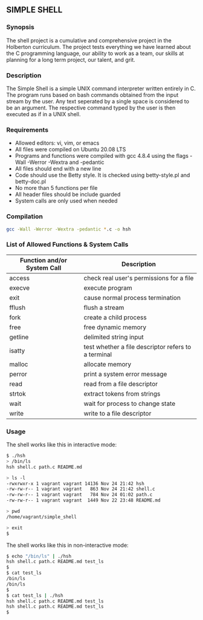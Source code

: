## SIMPLE SHELL

### Synopsis

The shell project is a cumulative and comprehensive project in the Holberton
curriculum. The project tests everything we have learned about the C programming
language, our ability to work as a team, our skills at planning for a long term
project, our talent, and grit.

### Description

The Simple Shell is a simple UNIX command interpreter written entirely in C. The
program runs based on bash commands obtained from the input stream by the user.
Any text seperated by a single space is considered to be an argument. The
respective command typed by the user is then executed as if in a UNIX shell.

### Requirements

* Allowed editors: vi, vim, or emacs
* All files were compiled on Ubuntu 20.08 LTS
* Programs and functions were compiled with gcc 4.8.4 using the flags -Wall -Werror -Wextra and -pedantic
* All files should end with a new line
* Code should use the Betty style. It is checked using betty-style.pl and betty-doc.pl
* No more than 5 functions per file
* All header files should be include guarded
* System calls are only used when needed

### Compilation

```bash
gcc -Wall -Werror -Wextra -pedantic *.c -o hsh
```

### List of Allowed Functions & System Calls

| Function and/or System Call | Description |
| --- | --- |
| access | check real user's permissions for a file |
| execve | execute program |
| exit | cause normal process termination |
| fflush | flush a stream |
| fork | create a child process |
| free | free dynamic memory |
| getline | delimited string input |
| isatty | test whether a file descriptor refers to a terminal |
| malloc | allocate memory |
| perror | print a system error message |
| read | read from a file descriptor |
| strtok | extract tokens from strings |
| wait | wait for process to change state |
| write | write to a file descriptor |

### Usage

The shell works like this in interactive mode:

```bash
$ ./hsh
> /bin/ls
hsh shell.c path.c README.md
```

```bash
> ls -l
-rwxrwxr-x 1 vagrant vagrant 14136 Nov 24 21:42 hsh
-rw-rw-r-- 1 vagrant vagrant   863 Nov 24 21:42 shell.c
-rw-rw-r-- 1 vagrant vagrant   784 Nov 24 01:02 path.c
-rw-rw-r-- 1 vagrant vagrant  1449 Nov 22 23:48 README.md
```

```bash
> pwd
/home/vagrant/simple_shell
```

```bash
> exit
$
```



The shell works like this in non-interactive mode:

```bash
$ echo "/bin/ls" | ./hsh
hsh shell.c path.c README.md test_ls
$
$ cat test_ls
/bin/ls
/bin/ls
$
$ cat test_ls | ./hsh
hsh shell.c path.c README.md test_ls
hsh shell.c path.c README.md test_ls
$
```
